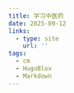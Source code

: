 ```yaml
---
title: 学习中医药
date: 2025-09-12
links:
  - type: site
    url: ''
tags:
  - cm
  - HugoBlox
  - Markdown
---
```

